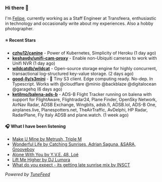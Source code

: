 ### Hi there 👋

I'm [Felipe](https://felipevm.com), currently working as a Staff Engineer at Transfeera, enthusiastic in technology and occasionally write about my experiences. Also a hobby photographer.

#### ⭐ Recent Stars
- **[czhu12/canine](https://github.com/czhu12/canine)** - Power of Kubernetes, Simplicity of Heroku (1 day ago)
- **[keshavdv/unifi-cam-proxy](https://github.com/keshavdv/unifi-cam-proxy)** - Enable non-Ubiquiti cameras to work with Unifi NVR (1 day ago)
- **[wildcatdb/wildcat](https://github.com/wildcatdb/wildcat)** - Open-source storage engine for highly concurrent, transactional log-structured key-value storage. (2 days ago)
- **[good-lly/s3mini](https://github.com/good-lly/s3mini)** - 👶 Tiny S3 client. Edge computing ready. No-dep. In Typescript. Works with @cloudflare @minio @backblaze @digitalocean @garagehq (6 days ago)
- **[ketilmo/balena-ads-b](https://github.com/ketilmo/balena-ads-b)** - ADS-B Flight Tracker running on balena with support for FlightAware, Flightradar24, Plane Finder, OpenSky Network, AirNav Radar, ADSB Exchange, Wingbits, adsb.fi, ADSB.lol, ADS-B One, airplanes.live, Planespotters.net, TheAirTraffic, AvDelphi, HP Radar, RadarPlane, Fly Italy ADSB and plane.watch. (1 week ago)

#### 🎧 What I have been listening
- [Make U Mine by Metrush, Triple M](https://open.spotify.com/track/5BiRPLMcYMNgbb0oHrqwCj)
- [Wonderful Life by Catching Sunrises, Adrian Saguna, &amp;SARA, Grooveboy](https://open.spotify.com/track/7yvmRqjZ7sKVvmdJFJ62nl)
- [Alone With You by Y.V.E. 48, Loé](https://open.spotify.com/track/4g8MsP1hx7VyvTmXZ4ny4U)
- [Lift Me Higher by DJ Lumora](https://open.spotify.com/track/60aSBk4VPrkbXS7qrTmQkx)
- [What do you expect - its getting late sunrise mix by INSCT](https://open.spotify.com/track/2gllkDOXVYQUmbWYbIehdn)

_Powered by [TuneFeed](https://tunefeed.app?ref=github.com)_

